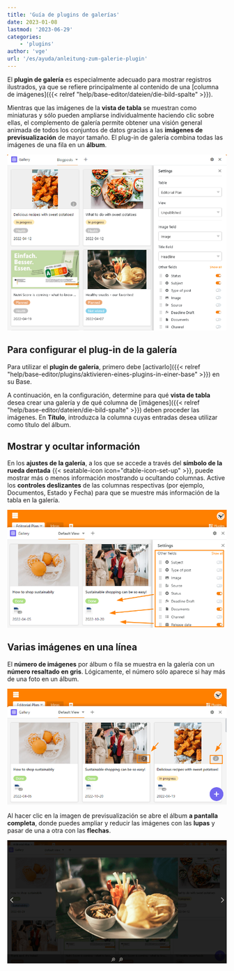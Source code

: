 ```yaml
---
title: 'Guía de plugins de galerías'
date: 2023-01-08
lastmod: '2023-06-29'
categories:
    - 'plugins'
author: 'vge'
url: '/es/ayuda/anleitung-zum-galerie-plugin'
---
```


El **plugin de galería** es especialmente adecuado para mostrar registros ilustrados, ya que se refiere principalmente al contenido de una [columna de imágenes]({{< relref "help/base-editor/dateien/die-bild-spalte" >}}).

Mientras que las imágenes de la **vista de tabla** se muestran como miniaturas y sólo pueden ampliarse individualmente haciendo clic sobre ellas, el complemento de galería permite obtener una visión general animada de todos los conjuntos de datos gracias a las **imágenes de previsualización** de mayor tamaño. El plug-in de galería combina todas las imágenes de una fila en un **álbum**.

![Plugin de galería](images/Galerie-Plugin.png)

## Para configurar el plug-in de la galería

Para utilizar el **plugin de galería**, primero debe [activarlo]({{< relref "help/base-editor/plugins/aktivieren-eines-plugins-in-einer-base" >}}) en su Base.

A continuación, en la configuración, determine para qué **vista de tabla** desea crear una galería y de qué columna de [imágenes]({{< relref "help/base-editor/dateien/die-bild-spalte" >}}) deben proceder las imágenes. En **Título**, introduzca la columna cuyas entradas desea utilizar como título del álbum.

## Mostrar y ocultar información

En los **ajustes de la galería**, a los que se accede a través del **símbolo de la rueda dentada** {{< seatable-icon icon="dtable-icon-set-up" >}}, puede mostrar más o menos información mostrando u ocultando columnas. Active los **controles deslizantes** de las columnas respectivas (por ejemplo, Documentos, Estado y Fecha) para que se muestre más información de la tabla en la galería.

![](images/galerie-plugin.png)

## Varias imágenes en una línea

El **número de imágenes** por álbum o fila se muestra en la galería con un **número resaltado en gris**. Lógicamente, el número sólo aparece si hay más de una foto en un álbum.

![Galería plugin número gris](images/graue-nummer.png)

Al hacer clic en la imagen de previsualización se abre el álbum **a pantalla completa**, donde puedes ampliar y reducir las imágenes con las **lupas** y pasar de una a otra con las **flechas**.

![Modo de pantalla completa en el plugin de galería](images/Vollbildmodus-im-Galerie-Plugin.png)
